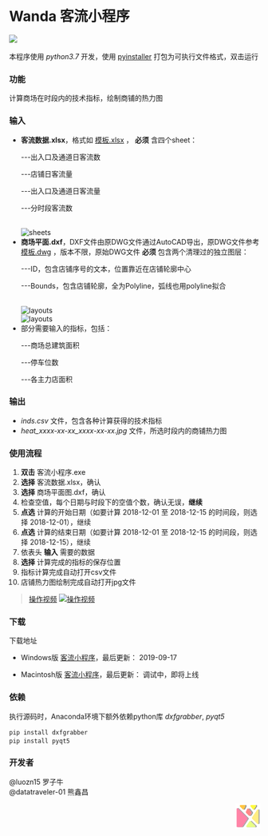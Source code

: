 # Wanda 客流小程序
<img src="https://cloud.tsinghua.edu.cn/thumbnail/599aea4603294fbd8a8d/1024/%E5%BE%AE%E4%BF%A1%E6%88%AA%E5%9B%BE_20190917214752.png" width = "500"></img>

本程序使用 *python3.7* 开发，使用
[pyinstaller](http://www.pyinstaller.org/) 
打包为可执行文件格式，双击运行

### 功能
计算商场在时段内的技术指标，绘制商铺的热力图
### 输入
- **客流数据.xlsx**，格式如 [模板.xlsx](https://cloud.tsinghua.edu.cn/f/9daafe4d12b34b12b162/?dl=1) ， **必须** 含四个sheet：<p>      ---出入口及通道日客流数</p><p>      ---店铺日客流量</p><p>      ---出入口及通道日客流量</p><p>      ---分时段客流数</p>   
![sheets](https://cloud.tsinghua.edu.cn/thumbnail/09eb18afa0a340bf9e92/1024/%E5%BE%AE%E4%BF%A1%E6%88%AA%E5%9B%BE_20190917215828.png)
- **商场平面.dxf**，DXF文件由原DWG文件通过AutoCAD导出，原DWG文件参考 [模板.dwg](https://cloud.tsinghua.edu.cn/f/abcf3f7e56a9415197de/?dl=1) ，版本不限，原始DWG文件 **必须** 包含两个清理过的独立图层：<p>      ---ID，包含店铺序号的文本，位置靠近在店铺轮廓中心</p><p>      ---Bounds，包含店铺轮廓，全为Polyline，弧线也用polyline拟合</p>  
![layouts](https://cloud.tsinghua.edu.cn/thumbnail/5f6f44fbe6954add9476/1024/%E5%BE%AE%E4%BF%A1%E6%88%AA%E5%9B%BE_20190917220137.png)  
![layouts](https://cloud.tsinghua.edu.cn/thumbnail/4bcdf69b2c05461aa0ac/1024/%E5%BE%AE%E4%BF%A1%E6%88%AA%E5%9B%BE_20190917220050.png)  
- 部分需要输入的指标，包括：<p>---商场总建筑面积</p><p>---停车位数</p><p>---各主力店面积</p>  

### 输出
- *inds.csv* 文件，包含各种计算获得的技术指标
- *heat_xxxx-xx-xx_xxxx-xx-xx.jpg* 文件，所选时段内的商铺热力图
### 使用流程
1. **双击** 客流小程序.exe
2. **选择** 客流数据.xlsx，确认
3. **选择** 商场平面图.dxf，确认
4. 检查空值，每个日期与时段下的空值个数，确认无误，**继续**
5. **点选** 计算的开始日期（如要计算 2018-12-01 至 2018-12-15 的时间段，则选择 2018-12-01），继续
6. **点选** 计算的结束日期（如要计算 2018-12-01 至 2018-12-15 的时间段，则选择 2018-12-15），继续
7. 依表头 **输入** 需要的数据
8. **选择** 计算完成的指标的保存位置
9. 指标计算完成自动打开csv文件
10. 店铺热力图绘制完成自动打开jpg文件

> [操作视频](https://cloud.tsinghua.edu.cn/f/922207dd0dae49a794e7/) [![操作视频](https://cloud.tsinghua.edu.cn/thumbnail/f248cd9cce554a758c8f/1024/%E5%BE%AE%E4%BF%A1%E5%9B%BE%E7%89%87_20190917213606.png)](https://cloud.tsinghua.edu.cn/f/922207dd0dae49a794e7/)
### 下载
下载地址  
- Windows版 [客流小程序](https://cloud.tsinghua.edu.cn/f/6e546f9db46440fb9986/?dl=1)，最后更新： 2019-09-17

- Macintosh版 [客流小程序](https://cloud.tsinghua.edu.cn/f/adfddf0ce35a41c1a2a0/?dl=1)，最后更新： 调试中，即将上线

### 依赖
执行源码时，Anaconda环境下额外依赖python库 *dxfgrabber*, *pyqt5*
```bash
pip install dxfgrabber
pip install pyqt5
```

### 开发者
@luozn15 罗子牛  
@datatraveler-01 熊鑫昌

<img src="/logo-01.png" width = "50" height = "50" div align=right></img>
